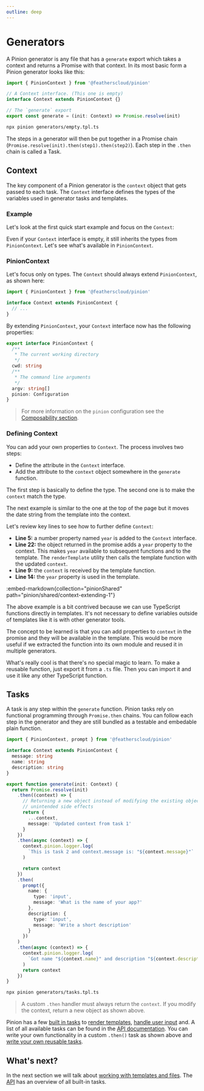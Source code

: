 ```yaml
---
outline: deep
---
```


# Generators

A Pinion generator is any file that has a `generate` export which takes a context and returns a Promise with that context. In its most basic form a Pinion generator looks like this:

```ts [generators/empty.tpl.ts]
import { PinionContext } from '@featherscloud/pinion'

// A Context interface. (This one is empty)
interface Context extends PinionContext {}

// The `generate` export
export const generate = (init: Context) => Promise.resolve(init)
```

```sh
npx pinion generators/empty.tpl.ts
```

The steps in a generator will then be put together in a Promise chain (`Promise.resolve(init).then(step1).then(step2)`). Each step in the `.then` chain is called a Task.

## Context

The key component of a Pinion generator is the `context` object that gets passed to each task. The `Context` interface defines the types of the variables used in generator tasks and templates.

### Example

Let's look at the first quick start example and focus on the `Context`:

<!--@include: ./shared/quick-start-1-basics.md-->

Even if your `Context` interface is empty, it still inherits the types from `PinionContext`. Let's see what's available in `PinionContext`.

### PinionContext

Let's focus only on types. The `Context` should always extend `PinionContext`, as shown here:

```ts
import { PinionContext } from '@featherscloud/pinion'

interface Context extends PinionContext {
  // ...
}
```

By extending `PinionContext`, your `Context` interface now has the following properties:

```ts
export interface PinionContext {
  /**
   * The current working directory
   */
  cwd: string
  /**
   * The command line arguments
   */
  argv: string[]
  pinion: Configuration
}
```

<BlockQuote type="tip" label="Note">

For more information on the `pinion` configuration see the [Composability section](./composability.md).

</BlockQuote>

### Defining Context

You can add your own properties to `Context`. The process involves two steps:

- Define the attribute in the `Context` interface.
- Add the attribute to the `context` object somewhere in the `generate` function.

The first step is basically to define the type. The second one is to make the `context` match the type.

The next example is similar to the one at the top of the page but it moves the date string from the template into the context.

Let's review key lines to see how to further define `Context`:

- **Line 5:** a number property named `year` is added to the `Context` interface.
- **Line 22:** the object returned in the promise adds a `year` property to the context. This makes `year` available to subsequent functions and to the template. The `renderTemplate` utility then calls the template function with the updated `context`.
- **Line 9:** the `context` is received by the template function.
- **Line 14:** the `year` property is used in the template.

<!--@include: ./shared/context-extending-1.md-->

:embed-markdown{collection="pinionShared" path="pinion/shared/context-extending-1"}

The above example is a bit contrived because we can use TypeScript functions directly in templates. It's not necessary to define variables outside of templates like it is with other generator tools.

The concept to be learned is that you can add properties to `context` in the promise and they will be available in the template. This would be more useful if we extracted the function into its own module and reused it in multiple generators.

What's really cool is that there's no special magic to learn. To make a reusable function, just export it from a `.ts` file. Then you can import it and use it like any other TypeScript function.

## Tasks

A task is any step within the `generate` function. Pinion tasks rely on functional programming through `Promise.then` chains. You can follow each step in the generator and they are still bundled as a testable and embedable plain function.

```ts [generators/tasks.tpl.ts]
import { PinionContext, prompt } from '@featherscloud/pinion'

interface Context extends PinionContext {
  message: string
  name: string
  description: string
}

export function generate(init: Context) {
  return Promise.resolve(init)
    .then((context) => {
      // Returning a new object instead of modifying the existing object avoids
      // unintended side effects
      return {
        ...context,
        message: 'Updated context from task 1'
      }
    })
    .then(async (context) => {
      context.pinion.logger.log(
        `This is task 2 and context.message is: "${context.message}"`
      )

      return context
    })
    .then(
      prompt({
        name: {
          type: 'input',
          message: 'What is the name of your app?'
        },
        description: {
          type: 'input',
          message: 'Write a short description'
        }
      })
    )
    .then(async (context) => {
      context.pinion.logger.log(
        `Got name "${context.name}" and description "${context.description}"`
      )
      return context
    })
}
```

```sh
npx pinion generators/tasks.tpl.ts
```

<BlockQuote type="tip" label="Note">

A custom `.then` handler must always return the `context`. If you modify the context, return a new object as shown above.

</BlockQuote>

Pinion has a few [built in tasks](./api.md#tasks) to [render templates](./templates.md), [handle user input](./user-input.md) and. A list of all available tasks can be found in the [API documentation](./api.md#tasks). You can write your own functionality in a custom `.then()` task as shown above and [write your own reusable tasks](./composability.md#reusable-tasks).

## What's next?

In the next section we will talk about [working with templates and files](./templates.md). The [API](./api.md) has an overview of all built-in tasks.
